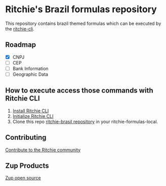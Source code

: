 # Ritchie's Brazil formulas repository

This repository contains brazil themed formulas which can be executed by the [ritchie-cli](https://github.com/ZupIT/ritchie-cli).


## Roadmap
- [x] CNPJ
- [ ] CEP
- [ ] Bank Information
- [ ] Geographic Data
## How to execute access those commands with Ritchie CLI

1. [Install Ritchie CLI](https://docs.ritchiecli.io/getting-started/installation)
2. [Initialize Ritchie CLI](https://docs.ritchiecli.io/getting-started/initialization)
3. Clone this repo [ritchie-brasil repository](https://github.com/felipe2g/ritchie-brasil) in your ritchie-formulas-local.


## Contributing

[Contribute to the Ritchie community](https://github.com/ZupIT/ritchie-cli/blob/master/CONTRIBUTING.md)

## Zup Products

[Zup open source](https://opensource.zup.com.br)
